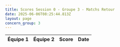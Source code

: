 ```yaml
---
title: Scores Session 0 - Groupe 3 - Matchs Retour
date: 2025-06-06T08:25:44.813Z
layout: page
concern_group: 3
---
```




| Équipe 1 | Équipe 2 | Score | Date |
|----------|----------|-------|------|

